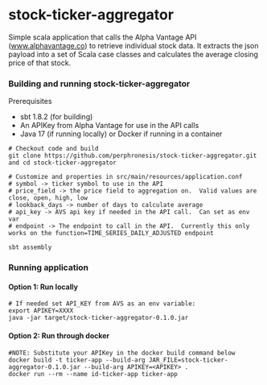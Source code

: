 # stock-ticker-aggregator

Simple scala application that calls the Alpha Vantage API (www.alphavantage.co) to retrieve individual stock data.  It extracts the json payload into a set of Scala case classes and calculates the average closing price of that stock.

### Building and running stock-ticker-aggregator

Prerequisites

* sbt 1.8.2 (for building)
* An APIKey from Alpha Vantage for use in the API calls
* Java 17 (if running locally) or Docker if running in a container

```
# Checkout code and build
git clone https://github.com/perphronesis/stock-ticker-aggregator.git and cd stock-ticker-aggregator

# Customize and properties in src/main/resources/application.conf
# symbol -> ticker symbol to use in the API
# price_field -> the price field to aggregation on.  Valid values are close, open, high, low
# lookback_days -> number of days to calculate average
# api_key -> AVS api key if needed in the API call.  Can set as env var
# endpoint -> The endpoint to call in the API.  Currently this only works on the function=TIME_SERIES_DAILY_ADJUSTED endpoint
 
sbt assembly
```

### Running application

#### Option 1: Run locally
```
# If needed set API_KEY from AVS as an env variable:
export APIKEY=XXXX
java -jar target/stock-ticker-aggregator-0.1.0.jar
```

#### Option 2: Run through docker
```
#NOTE: Substitute your APIKey in the docker build command below
docker build -t ticker-app --build-arg JAR_FILE=stock-ticker-aggregator-0.1.0.jar --build-arg APIKEY=<APIKEY> .
docker run --rm --name id-ticker-app ticker-app
```
